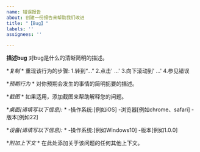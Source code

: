 ```yaml
---
name: 错误报告
about: 创建一份报告来帮助我们改进
title: "【Bug】"
labels: ''
assignees: ''

---
```


**描述bug**
对bug是什么的清晰简明的描述。

**复制* *
重现该行为的步骤:
1.转到“...”
2.点击' ...'
3.向下滚动到' ...'
4.参见错误

**预期行为* *
对你预期会发生的事情的简明扼要的描述。

**截图* *
如果适用，添加截图来帮助解释您的问题。

**桌面(请填写以下信息):* *
-操作系统:[例如iOS]
-浏览器[例如chrome、safari]
-版本[例如22]

**设备(请填写以下信息):* *
-操作系统:[例如Windows10]
-版本[例如1.0.0]

**附加上下文* *
在此处添加关于该问题的任何其他上下文。

